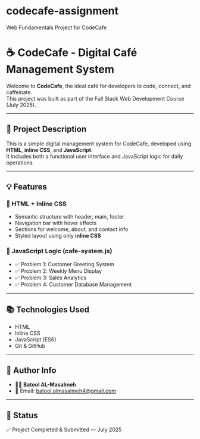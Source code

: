 # codecafe-assignment
Web Fundamentals Project for CodeCafe
# ☕ CodeCafe - Digital Café Management System

Welcome to **CodeCafe**, the ideal café for developers to code, connect, and caffeinate.  
This project was built as part of the Full Stack Web Development Course (July 2025).

---

## 📄 Project Description

This is a simple digital management system for CodeCafe, developed using **HTML**, **inline CSS**, and **JavaScript**.  
It includes both a functional user interface and JavaScript logic for daily operations.

---

## 💡 Features

### 🔹 HTML + Inline CSS
- Semantic structure with header, main, footer
- Navigation bar with hover effects
- Sections for welcome, about, and contact info
- Styled layout using only **inline CSS**

### 🔹 JavaScript Logic (cafe-system.js)
- ✅ Problem 1: Customer Greeting System
- ✅ Problem 2: Weekly Menu Display
- ✅ Problem 3: Sales Analytics
- ✅ Problem 4: Customer Database Management

---

## 📚 Technologies Used

- HTML
- Inline CSS
- JavaScript (ES6)
- Git & GitHub

---

## 🧠 Author Info

- 👩‍💻 **Batool AL-Masalmeh**
- 📧 Email: batool.almasalmeh4@gmail.com 

---

## 📌 Status

✅ Project Completed & Submitted — July 2025

